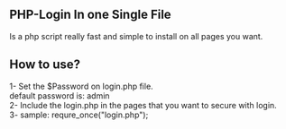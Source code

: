 PHP-Login In one Single File
---------

Is a php script really fast and simple to install on all pages you want.



How to use?
---------  
1- Set the $Password  on login.php file.  
      default password is: admin  
2- Include the login.php in the pages that you want to secure with login.  
3- sample:  requre_once("login.php");
      
